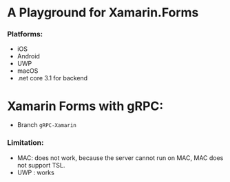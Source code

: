 # A Playground for Xamarin.Forms

### Platforms:
- iOS
- Android
- UWP
- macOS
- .net core 3.1 for backend

# Xamarin Forms with gRPC:
- Branch `gRPC-Xamarin`

### Limitation:
- MAC: does not work, because the server cannot run on MAC, MAC does not support TSL.
- UWP : works